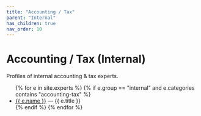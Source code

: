 ```yaml
---
title: "Accounting / Tax"
parent: "Internal"
has_children: true
nav_order: 10
---
```

# Accounting / Tax (Internal)
Profiles of internal accounting & tax experts.

<!-- BEGIN: expert-list internal/accounting-tax (auto-generated) -->
<ul>
{% for e in site.experts %}
  {% if e.group == "internal" and e.categories contains "accounting-tax" %}
    <li><a href="{{ e.url | relative_url }}">{{ e.name }}</a> — {{ e.title }}</li>
  {% endif %}
{% endfor %}
</ul>
<!-- END: expert-list internal/accounting-tax -->

